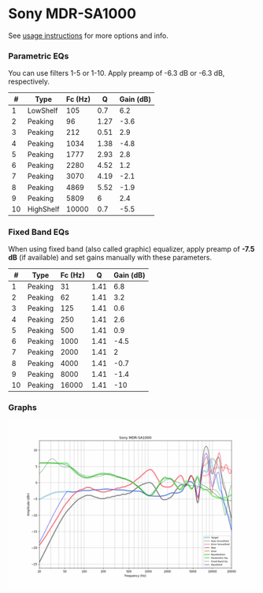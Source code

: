 # Sony MDR-SA1000
See [usage instructions](https://github.com/jaakkopasanen/AutoEq#usage) for more options and info.

### Parametric EQs
You can use filters 1-5 or 1-10. Apply preamp of -6.3 dB or -6.3 dB, respectively.

|   # | Type      |   Fc (Hz) |    Q |   Gain (dB) |
|-----|-----------|-----------|------|-------------|
|   1 | LowShelf  |       105 | 0.7  |         6.2 |
|   2 | Peaking   |        96 | 1.27 |        -3.6 |
|   3 | Peaking   |       212 | 0.51 |         2.9 |
|   4 | Peaking   |      1034 | 1.38 |        -4.8 |
|   5 | Peaking   |      1777 | 2.93 |         2.8 |
|   6 | Peaking   |      2280 | 4.52 |         1.2 |
|   7 | Peaking   |      3070 | 4.19 |        -2.1 |
|   8 | Peaking   |      4869 | 5.52 |        -1.9 |
|   9 | Peaking   |      5809 | 6    |         2.4 |
|  10 | HighShelf |     10000 | 0.7  |        -5.5 |

### Fixed Band EQs
When using fixed band (also called graphic) equalizer, apply preamp of **-7.5 dB** (if available) and set gains manually with these parameters.

|   # | Type    |   Fc (Hz) |    Q |   Gain (dB) |
|-----|---------|-----------|------|-------------|
|   1 | Peaking |        31 | 1.41 |         6.8 |
|   2 | Peaking |        62 | 1.41 |         3.2 |
|   3 | Peaking |       125 | 1.41 |         0.6 |
|   4 | Peaking |       250 | 1.41 |         2.6 |
|   5 | Peaking |       500 | 1.41 |         0.9 |
|   6 | Peaking |      1000 | 1.41 |        -4.5 |
|   7 | Peaking |      2000 | 1.41 |         2   |
|   8 | Peaking |      4000 | 1.41 |        -0.7 |
|   9 | Peaking |      8000 | 1.41 |        -1.4 |
|  10 | Peaking |     16000 | 1.41 |       -10   |

### Graphs
![](./Sony%20MDR-SA1000.png)
